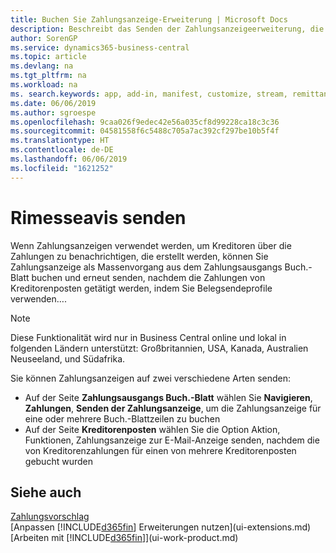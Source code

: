 ```yaml
---
title: Buchen Sie Zahlungsanzeige-Erweiterung | Microsoft Docs
description: Beschreibt das Senden der Zahlungsanzeigeerweiterung, die das Buchen und das Neuversenden der Zahlungsanzeige aus dem Zahlungsausgangs Buch.-Blatt und den Kreditorenposten zulassen.
author: SorenGP
ms.service: dynamics365-business-central
ms.topic: article
ms.devlang: na
ms.tgt_pltfrm: na
ms.workload: na
ms. search.keywords: app, add-in, manifest, customize, stream, remittance, advice
ms.date: 06/06/2019
ms.author: sgroespe
ms.openlocfilehash: 9caa026f9edec42e56a035cf8d99228ca18c3c36
ms.sourcegitcommit: 04581558f6c5488c705a7ac392cf297be10b5f4f
ms.translationtype: HT
ms.contentlocale: de-DE
ms.lasthandoff: 06/06/2019
ms.locfileid: "1621252"
---
```

# <a name="send-remittance-advice"></a>Rimesseavis senden
Wenn Zahlungsanzeigen verwendet werden, um Kreditoren über die Zahlungen zu benachrichtigen, die erstellt werden, können Sie Zahlungsanzeige als Massenvorgang aus dem Zahlungsausgangs Buch.-Blatt buchen und erneut senden, nachdem die Zahlungen von Kreditorenposten getätigt werden, indem Sie Belegsendeprofile verwenden….

> [!NOTE]
> Diese Funktionalität wird nur in Business Central online und lokal in folgenden Ländern unterstützt: Großbritannien, USA, Kanada, Australien Neuseeland, und Südafrika.  

Sie können Zahlungsanzeigen auf zwei verschiedene Arten senden:

* Auf der Seite **Zahlungsausgangs Buch.-Blatt** wählen Sie **Navigieren**, **Zahlungen**, **Senden der Zahlungsanzeige**, um die Zahlungsanzeige für eine oder mehrere Buch.-Blattzeilen zu buchen
* Auf der Seite **Kreditorenposten** wählen Sie die Option Aktion, Funktionen, Zahlungsanzeige zur E-Mail-Anzeige senden,  nachdem die von Kreditorenzahlungen für einen von mehrere Kreditorenposten gebucht wurden

## <a name="see-also"></a>Siehe auch
[Zahlungsvorschlag](payables-how-suggest-vendor-payments.md)  
[Anpassen [!INCLUDE[d365fin](includes/d365fin_md.md)] Erweiterungen nutzen](ui-extensions.md)    
[Arbeiten mit [!INCLUDE[d365fin](includes/d365fin_md.md)]](ui-work-product.md)
